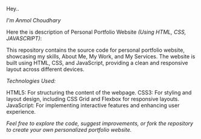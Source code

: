Hey..

*I'm Anmol Choudhary*

Here the is description of Personal Portfolio Website *(Using HTML, CSS, JAVASCRIPT)*:

This repository contains the source code for personal portfolio website, showcasing my skills, About Me, My Work, and My Services. The website is built using HTML, CSS, and JavaScript, providing a clean and responsive layout across different devices.

*Technologies Used:*

HTML5: For structuring the content of the webpage.
CSS3: For styling and layout design, including CSS Grid and Flexbox for responsive layouts.
JavaScript: For implementing interactive features and enhancing user experience.

*Feel free to explore the code, suggest improvements, or fork the repository to create your own personalized portfolio website.*
